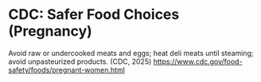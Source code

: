 # CDC: Safer Food Choices (Pregnancy)

Avoid raw or undercooked meats and eggs; heat deli meats until steaming; avoid unpasteurized products. (CDC, 2025) https://www.cdc.gov/food-safety/foods/pregnant-women.html
